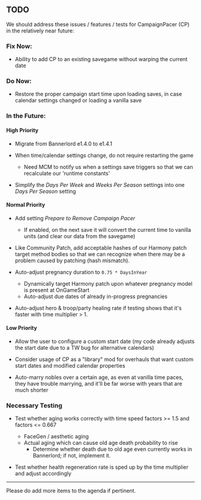 ## TODO

We should address these issues / features / tests for CampaignPacer (CP) in the relatively near future:


### Fix Now:

- Ability to add CP to an existing savegame without warping the current date


### Do Now:

- Restore the proper campaign start time upon loading saves, in case calendar settings changed or loading a vanilla save


### In the Future:

#### High Priority

- Migrate from Bannerlord e1.4.0 to e1.4.1

- When time/calendar settings change, do not require restarting the game
  - Need MCM to notify us when a settings save triggers so that we can recalculate our 'runtime constants'

- Simplify the *Days Per Week* and *Weeks Per Season* settings into one *Days Per Season* setting


#### Normal Priority

- Add setting *Prepare to Remove Campaign Pacer*
  - If enabled, on the next save it will convert the current time to vanilla units (and clear our data from the savegame)

- Like Community Patch, add acceptable hashes of our Harmony patch target method bodies so that we can recognize when there may be a problem caused by patching (hash mismatch).

- Auto-adjust pregnancy duration to `0.75 * DaysInYear`
  - Dynamically target Harmony patch upon whatever pregnancy model is present at OnGameStart
  - Auto-adjust due dates of already in-progress pregnancies

- Auto-adjust hero & troop/party healing rate if testing shows that it's faster with time multiplier > 1.


#### Low Priority

- Allow the user to configure a custom start date (my code already adjusts the start date due to a TW bug for alternative calendars)

- Consider usage of CP as a "library" mod for overhauls that want custom start dates and modified calendar properties

- Auto-marry nobles over a certain age, as even at vanilla time paces, they have trouble marrying, and it'll be far worse with years that are much shorter


### Necessary Testing

- Test whether aging works correctly with time speed factors >= 1.5 and factors <= 0.667
  - FaceGen / aesthetic aging
  - Actual aging which can cause old age death probability to rise
    - Determine whether death due to old age even currently works in Bannerlord; if not, implement it.

- Test whether health regeneration rate is sped up by the time multiplier and adjust accordingly

---

Please do add more items to the agenda if pertinent.

